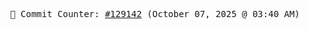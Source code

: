 <p align="center">
    <samp>
        📮 Commit Counter: <a href="https://github.com/Javascript-void0/Javascript-void0/commits/main">#129142</a> (October 07, 2025 @ 03:40 AM)
    </samp>
</p>